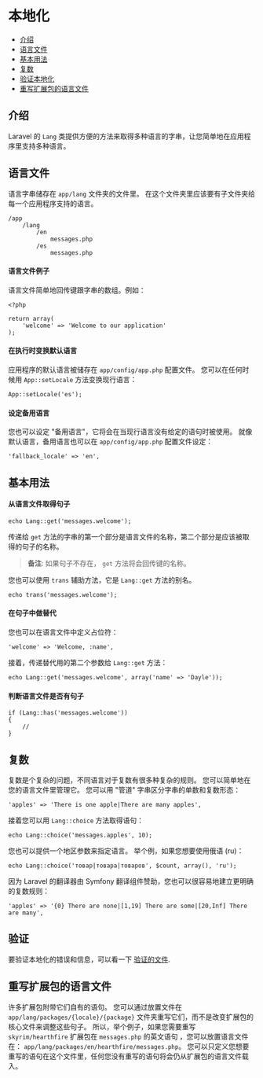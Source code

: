 # 本地化

- [介绍](#introduction)
- [语言文件](#language-files)
- [基本用法](#basic-usage)
- [复数](#pluralization)
- [验证本地化](#validation)
- [重写扩展包的语言文件](#overriding-package-language-files)

<a name="introduction"></a>
## 介绍

Laravel 的 `Lang` 类提供方便的方法来取得多种语言的字串，让您简单地在应用程序里支持多种语言。

<a name="language-files"></a>
## 语言文件

语言字串储存在 `app/lang` 文件夹的文件里。 在这个文件夹里应该要有子文件夹给每一个应用程序支持的语言。

	/app
		/lang
			/en
				messages.php
			/es
				messages.php

#### 语言文件例子

语言文件简单地回传键跟字串的数组。例如：

	<?php

	return array(
		'welcome' => 'Welcome to our application'
	);

#### 在执行时变换默认语言

应用程序的默认语言被储存在 `app/config/app.php` 配置文件。 您可以在任何时候用 `App::setLocale` 方法变换现行语言：

	App::setLocale('es');

#### 设定备用语言

您也可以设定 "备用语言"，它将会在当现行语言没有给定的语句时被使用。 就像默认语言，备用语言也可以在 `app/config/app.php` 配置文件设定：

	'fallback_locale' => 'en',

<a name="basic-usage"></a>
## 基本用法

#### 从语言文件取得句子

	echo Lang::get('messages.welcome');

 传递给 `get` 方法的字串的第一个部分是语言文件的名称，第二个部分是应该被取得的句子的名称。

> **备注**: 如果句子不存在， `get` 方法将会回传键的名称。

您也可以使用 `trans` 辅助方法，它是 `Lang::get` 方法的别名。

	echo trans('messages.welcome');

#### 在句子中做替代

您也可以在语言文件中定义占位符：

	'welcome' => 'Welcome, :name',

接着，传递替代用的第二个参数给 `Lang::get` 方法：

	echo Lang::get('messages.welcome', array('name' => 'Dayle'));

#### 判断语言文件是否有句子

	if (Lang::has('messages.welcome'))
	{
		//
	}

<a name="pluralization"></a>
## 复数

复数是个复杂的问题，不同语言对于复数有很多种复杂的规则。 您可以简单地在您的语言文件里管理它。 您可以用 "管道" 字串区分字串的单数和复数形态：

	'apples' => 'There is one apple|There are many apples',

接着您可以用 `Lang::choice` 方法取得语句：

	echo Lang::choice('messages.apples', 10);

您也可以提供一个地区参数来指定语言。 举个例，如果您想要使用俄语 (ru)：

	echo Lang::choice('товар|товара|товаров', $count, array(), 'ru');

因为 Laravel 的翻译器由 Symfony 翻译组件赞助，您也可以很容易地建立更明确的复数规则：

	'apples' => '{0} There are none|[1,19] There are some|[20,Inf] There are many',


<a name="validation"></a>
## 验证

要验证本地化的错误和信息，可以看一下 <a href="/docs/validation#localization">验证的文件</a>.

<a name="overriding-package-language-files"></a>
## 重写扩展包的语言文件

许多扩展包附带它们自有的语句。 您可以通过放置文件在 `app/lang/packages/{locale}/{package}` 文件夹重写它们，而不是改变扩展包的核心文件来调整这些句子。 所以，举个例子，如果您需要重写 `skyrim/hearthfire` 扩展包在 `messages.php` 的英文语句 ，您可以放置语言文件在： `app/lang/packages/en/hearthfire/messages.php`。 您可以只定义您想要重写的语句在这个文件里，任何您没有重写的语句将会仍从扩展包的语言文件载入。

